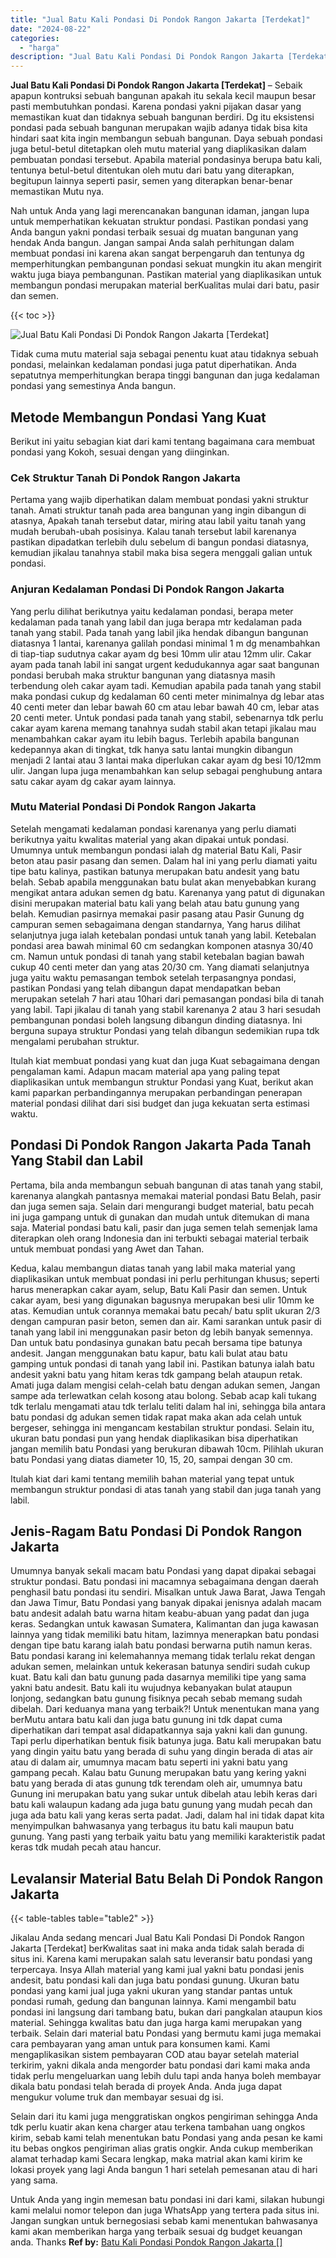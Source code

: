 ```yaml
---
title: "Jual Batu Kali Pondasi Di Pondok Rangon Jakarta [Terdekat]"
date: "2024-08-22"
categories: 
  - "harga"
description: "Jual Batu Kali Pondasi Di Pondok Rangon Jakarta [Terdekat]. Untuk Anda yang ingin memesan batu pondasi ini dari kami, silakan hubungi kami melalui nomor tele..."
---
```


**Jual Batu Kali Pondasi Di Pondok Rangon Jakarta \[Terdekat\]** – Sebaik apapun kontruksi sebuah bangunan apakah itu sekala kecil maupun besar pasti membutuhkan pondasi. Karena pondasi yakni pijakan dasar yang memastikan kuat dan tidaknya sebuah bangunan berdiri. Dg itu eksistensi pondasi pada sebuah bangunan merupakan wajib adanya tidak bisa kita hindari saat kita ingin membangun sebuah bangunan. Daya sebuah pondasi juga betul-betul ditetapkan oleh mutu material yang diaplikasikan dalam pembuatan pondasi tersebut. Apabila material pondasinya berupa batu kali, tentunya betul-betul ditentukan oleh mutu dari batu yang diterapkan, begitupun lainnya seperti pasir, semen yang diterapkan benar-benar memastikan Mutu nya.

Nah untuk Anda yang lagi merencanakan bangunan idaman, jangan lupa untuk memperhatikan kekuatan struktur pondasi. Pastikan pondasi yang Anda bangun yakni pondasi terbaik sesuai dg muatan bangunan yang hendak Anda bangun. Jangan sampai Anda salah perhitungan dalam membuat pondasi ini karena akan sangat berpengaruh dan tentunya dg memperhitungkan pembangunan pondasi sekuat mungkin itu akan mengirit waktu juga biaya pembangunan. Pastikan material yang diaplikasikan untuk membangun pondasi merupakan material berKualitas mulai dari batu, pasir dan semen.

{{< toc >}}

![Jual Batu Kali Pondasi Di Pondok Rangon Jakarta [Terdekat]](/images/jual-batu-kali-32.png)

Tidak cuma mutu material saja sebagai penentu kuat atau tidaknya sebuah pondasi, melainkan kedalaman pondasi juga patut diperhatikan. Anda sepatutnya memperhitungkan berapa tinggi bangunan dan juga kedalaman pondasi yang semestinya Anda bangun.

## Metode Membangun Pondasi Yang Kuat

Berikut ini yaitu sebagian kiat dari kami tentang bagaimana cara membuat pondasi yang Kokoh, sesuai dengan yang diinginkan.

### Cek Struktur Tanah Di Pondok Rangon Jakarta

Pertama yang wajib diperhatikan dalam membuat pondasi yakni struktur tanah. Amati struktur tanah pada area bangunan yang ingin dibangun di atasnya, Apakah tanah tersebut datar, miring atau labil yaitu tanah yang mudah berubah-ubah posisinya. Kalau tanah tersebut labil karenanya pastikan dipadatkan terlebih dulu sebelum di bangun pondasi diatasnya, kemudian jikalau tanahnya stabil maka bisa segera menggali galian untuk pondasi.

### Anjuran Kedalaman Pondasi Di Pondok Rangon Jakarta

Yang perlu dilihat berikutnya yaitu kedalaman pondasi, berapa meter kedalaman pada tanah yang labil dan juga berapa mtr kedalaman pada tanah yang stabil. Pada tanah yang labil jika hendak dibangun bangunan diatasnya 1 lantai, karenanya galilah pondasi minimal 1 m dg menambahkan di tiap-tiap sudutnya cakar ayam dg besi 10mm ulir atau 12mm ulir. Cakar ayam pada tanah labil ini sangat urgent kedudukannya agar saat bangunan pondasi berubah maka struktur bangunan yang diatasnya masih terbendung oleh cakar ayam tadi. Kemudian apabila pada tanah yang stabil maka pondasi cukup dg kedalaman 60 centi meter minimalnya dg lebar atas 40 centi meter dan lebar bawah 60 cm atau lebar bawah 40 cm, lebar atas 20 centi meter. Untuk pondasi pada tanah yang stabil, sebenarnya tdk perlu cakar ayam karena memang tanahnya sudah stabil akan tetapi jikalau mau menambahkan cakar ayam itu lebih bagus. Terlebih apabila bangunan kedepannya akan di tingkat, tdk hanya satu lantai mungkin dibangun menjadi 2 lantai atau 3 lantai maka diperlukan cakar ayam dg besi 10/12mm ulir. Jangan lupa juga menambahkan kan selup sebagai penghubung antara satu cakar ayam dg cakar ayam lainnya.

### Mutu Material Pondasi Di Pondok Rangon Jakarta

Setelah mengamati kedalaman pondasi karenanya yang perlu diamati berikutnya yaitu kwalitas material yang akan dipakai untuk pondasi. Umumnya untuk membangun pondasi ialah dg material Batu Kali, Pasir beton atau pasir pasang dan semen. Dalam hal ini yang perlu diamati yaitu tipe batu kalinya, pastikan batunya merupakan batu andesit yang batu belah. Sebab apabila menggunakan batu bulat akan menyebabkan kurang mengikat antara adukan semen dg batu. Karenanya yang patut di digunakan disini merupakan material batu kali yang belah atau batu gunung yang belah. Kemudian pasirnya memakai pasir pasang atau Pasir Gunung dg campuran semen sebagaimana dengan standarnya, Yang harus dilihat selanjutnya juga ialah ketebalan pondasi untuk tanah yang labil. Ketebalan pondasi area bawah minimal 60 cm sedangkan komponen atasnya 30/40 cm. Namun untuk pondasi di tanah yang stabil ketebalan bagian bawah cukup 40 centi meter dan yang atas 20/30 cm. Yang diamati selanjutnya juga yaitu waktu pemasangan tembok setelah terpasangnya pondasi, pastikan Pondasi yang telah dibangun dapat mendapatkan beban merupakan setelah 7 hari atau 10hari dari pemasangan pondasi bila di tanah yang labil. Tapi jikalau di tanah yang stabil karenanya 2 atau 3 hari sesudah pembangunan pondasi boleh langsung dibangun dinding diatasnya. Ini berguna supaya struktur Pondasi yang telah dibangun sedemikian rupa tdk mengalami perubahan struktur.

Itulah kiat membuat pondasi yang kuat dan juga Kuat sebagaimana dengan pengalaman kami. Adapun macam material apa yang paling tepat diaplikasikan untuk membangun struktur Pondasi yang Kuat, berikut akan kami paparkan perbandingannya merupakan perbandingan penerapan material pondasi dilihat dari sisi budget dan juga kekuatan serta estimasi waktu.

## Pondasi Di Pondok Rangon Jakarta Pada Tanah Yang Stabil dan Labil

Pertama, bila anda membangun sebuah bangunan di atas tanah yang stabil, karenanya alangkah pantasnya memakai material pondasi Batu Belah, pasir dan juga semen saja. Selain dari mengurangi budget material, batu pecah ini juga gampang untuk di gunakan dan mudah untuk ditemukan di mana saja. Material pondasi batu kali, pasir dan juga semen telah semenjak lama diterapkan oleh orang Indonesia dan ini terbukti sebagai material terbaik untuk membuat pondasi yang Awet dan Tahan.

Kedua, kalau membangun diatas tanah yang labil maka material yang diaplikasikan untuk membuat pondasi ini perlu perhitungan khusus; seperti harus menerapkan cakar ayam, selup, Batu Kali Pasir dan semen. Untuk cakar ayam, besi yang digunakan bagusnya merupakan besi ulir 10mm ke atas. Kemudian untuk corannya memakai batu pecah/ batu split ukuran 2/3 dengan campuran pasir beton, semen dan air. Kami sarankan untuk pasir di tanah yang labil ini menggunakan pasir beton dg lebih banyak semennya. Dan untuk batu pondasinya gunakan batu pecah bersama tipe batunya andesit. Jangan menggunakan batu kapur, batu kali bulat atau batu gamping untuk pondasi di tanah yang labil ini. Pastikan batunya ialah batu andesit yakni batu yang hitam keras tdk gampang belah ataupun retak. Amati juga dalam mengisi celah-celah batu dengan adukan semen, Jangan sampe ada terlewatkan celah kosong atau bolong. Sebab acap kali tukang tdk terlalu mengamati atau tdk terlalu teliti dalam hal ini, sehingga bila antara batu pondasi dg adukan semen tidak rapat maka akan ada celah untuk bergeser, sehingga ini mengancam kestabilan struktur pondasi. Selain itu, ukuran batu pondasi pun yang hendak diaplikasikan bisa diperhatikan jangan memilih batu Pondasi yang berukuran dibawah 10cm. Pilihlah ukuran batu Pondasi yang diatas diameter 10, 15, 20, sampai dengan 30 cm.

Itulah kiat dari kami tentang memilih bahan material yang tepat untuk membangun struktur pondasi di atas tanah yang stabil dan juga tanah yang labil.

## Jenis-Ragam Batu Pondasi Di Pondok Rangon Jakarta

Umumnya banyak sekali macam batu Pondasi yang dapat dipakai sebagai struktur pondasi. Batu pondasi ini macamnya sebagaimana dengan daerah penghasil batu pondasi itu sendiri. Misalkan untuk Jawa Barat, Jawa Tengah dan Jawa Timur, Batu Pondasi yang banyak dipakai jenisnya adalah macam batu andesit adalah batu warna hitam keabu-abuan yang padat dan juga keras. Sedangkan untuk kawasan Sumatera, Kalimantan dan juga kawasan lainnya yang tidak memiliki batu hitam, lazimnya menerapkan batu pondasi dengan tipe batu karang ialah batu pondasi berwarna putih namun keras. Batu pondasi karang ini kelemahannya memang tidak terlalu rekat dengan adukan semen, melainkan untuk kekerasan batunya sendiri sudah cukup kuat. Batu kali dan batu gunung pada dasarnya memiliki tipe yang sama yakni batu andesit. Batu kali itu wujudnya kebanyakan bulat ataupun lonjong, sedangkan batu gunung fisiknya pecah sebab memang sudah dibelah. Dari keduanya mana yang terbaik?! Untuk menentukan mana yang berMutu antara batu kali dan juga batu gunung ini tdk dapat cuma diperhatikan dari tempat asal didapatkannya saja yakni kali dan gunung. Tapi perlu diperhatikan bentuk fisik batunya juga. Batu kali merupakan batu yang dingin yaitu batu yang berada di suhu yang dingin berada di atas air atau di dalam air, umumnya macam batu seperti ini yakni batu yang gampang pecah. Kalau batu Gunung merupakan batu yang kering yakni batu yang berada di atas gunung tdk terendam oleh air, umumnya batu Gunung ini merupakan batu yang sukar untuk dibelah atau lebih keras dari batu kali walaupun kadang ada juga batu gunung yang mudah pecah dan juga ada batu kali yang keras serta padat. Jadi, dalam hal ini tidak dapat kita menyimpulkan bahwasanya yang terbagus itu batu kali maupun batu gunung. Yang pasti yang terbaik yaitu batu yang memiliki karakteristik padat keras tdk mudah pecah atau hancur.

## Levalansir Material Batu Belah Di Pondok Rangon Jakarta

{{< table-tables table="table2" >}}

Jikalau Anda sedang mencari Jual Batu Kali Pondasi Di Pondok Rangon Jakarta \[Terdekat\] berKwalitas saat ini maka anda tidak salah berada di situs ini. Karena kami merupakan salah satu leveransir batu pondasi yang terpercaya. Insya Allah material yang kami jual yakni batu pondasi jenis andesit, batu pondasi kali dan juga batu pondasi gunung. Ukuran batu pondasi yang kami jual juga yakni ukuran yang standar pantas untuk pondasi rumah, gedung dan bangunan lainnya. Kami mengambil batu pondasi ini langsung dari tambang batu, bukan dari pangkalan ataupun kios material. Sehingga kwalitas batu dan juga harga kami merupakan yang terbaik. Selain dari material batu Pondasi yang bermutu kami juga memakai cara pembayaran yang aman untuk para konsumen kami. Kami mengaplikasikan sistem pembayaran COD atau bayar setelah material terkirim, yakni dikala anda mengorder batu pondasi dari kami maka anda tidak perlu mengeluarkan uang lebih dulu tapi anda hanya boleh membayar dikala batu pondasi telah berada di proyek Anda. Anda juga dapat mengukur volume truk dan membayar sesuai dg isi.

Selain dari itu kami juga menggratiskan ongkos pengiriman sehingga Anda tdk perlu kuatir akan kena charger atau terkena tambahan uang ongkos kirim, sebab kami telah menentukan batu Pondasi yang anda pesan ke kami itu bebas ongkos pengiriman alias gratis ongkir. Anda cukup memberikan alamat terhadap kami Secara lengkap, maka matrial akan kami kirim ke lokasi proyek yang lagi Anda bangun 1 hari setelah pemesanan atau di hari yang sama.

Untuk Anda yang ingin memesan batu pondasi ini dari kami, silakan hubungi kami melalui nomor telepon dan juga WhatsApp yang tertera pada situs ini. Jangan sungkan untuk bernegosiasi sebab kami menentukan bahwasanya kami akan memberikan harga yang terbaik sesuai dg budget keuangan anda. Thanks
**Ref by:** [Batu Kali Pondasi Pondok Rangon Jakarta []](https://id.wikipedia.org/wiki/Batu)
